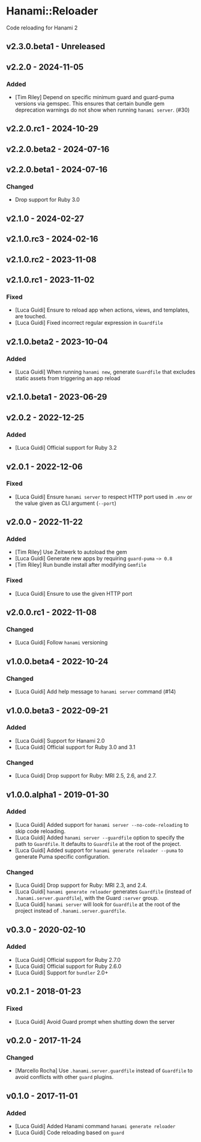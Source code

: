 # Hanami::Reloader

Code reloading for Hanami 2

## v2.3.0.beta1 - Unreleased

## v2.2.0 - 2024-11-05

### Added

- [Tim Riley] Depend on specific minimum guard and guard-puma versions via gemspec. This ensures that certain bundle gem deprecation warnings do not show when running `hanami server`. (#30)

## v2.2.0.rc1 - 2024-10-29

## v2.2.0.beta2 - 2024-07-16

## v2.2.0.beta1 - 2024-07-16

### Changed

- Drop support for Ruby 3.0

## v2.1.0 - 2024-02-27

## v2.1.0.rc3 - 2024-02-16

## v2.1.0.rc2 - 2023-11-08

## v2.1.0.rc1 - 2023-11-02

### Fixed

- [Luca Guidi] Ensure to reload app when actions, views, and templates, are touched.
- [Luca Guidi] Fixed incorrect regular expression in `Guardfile`

## v2.1.0.beta2 - 2023-10-04

### Added

- [Luca Guidi] When running `hanami new`, generate `Guardfile` that excludes static assets from triggering an app reload

## v2.1.0.beta1 - 2023-06-29

## v2.0.2 - 2022-12-25

### Added

- [Luca Guidi] Official support for Ruby 3.2

## v2.0.1 - 2022-12-06

### Fixed

- [Luca Guidi] Ensure `hanami server` to respect HTTP port used in `.env` or the value given as CLI argument (`--port`)

## v2.0.0 - 2022-11-22

### Added

- [Tim Riley] Use Zeitwerk to autoload the gem
- [Luca Guidi] Generate new apps by requiring `guard-puma` `~> 0.8`
- [Tim Riley] Run bundle install after modifying `Gemfile`

### Fixed

- [Luca Guidi] Ensure to use the given HTTP port

## v2.0.0.rc1 - 2022-11-08

### Changed

- [Luca Guidi] Follow `hanami` versioning

## v1.0.0.beta4 - 2022-10-24

### Changed

- [Luca Guidi] Add help message to `hanami server` command (#14)

## v1.0.0.beta3 - 2022-09-21

### Added

- [Luca Guidi] Support for Hanami 2.0
- [Luca Guidi] Official support for Ruby 3.0 and 3.1

### Changed

- [Luca Guidi] Drop support for Ruby: MRI 2.5, 2.6, and 2.7.

## v1.0.0.alpha1 - 2019-01-30

### Added

- [Luca Guidi] Added support for `hanami server --no-code-reloading` to skip code reloading.
- [Luca Guidi] Added `hanami server --guardfile` option to specify the path to `Guardfile`. It defaults to `Guardfile` at the root of the project.
- [Luca Guidi] Added support for `hanami generate reloader --puma` to generate Puma specific configuration.

### Changed

- [Luca Guidi] Drop support for Ruby: MRI 2.3, and 2.4.
- [Luca Guidi] `hanami generate reloader` generates `Guardfile` (instead of `.hanami.server.guardfile`), with the Guard `:server` group.
- [Luca Guidi] `hanami server` will look for `Guardfile` at the root of the project instead of `.hanami.server.guardfile`.

## v0.3.0 - 2020-02-10

### Added

- [Luca Guidi] Official support for Ruby 2.7.0
- [Luca Guidi] Official support for Ruby 2.6.0
- [Luca Guidi] Support for `bundler` 2.0+

## v0.2.1 - 2018-01-23

### Fixed

- [Luca Guidi] Avoid Guard prompt when shutting down the server

## v0.2.0 - 2017-11-24

### Changed

- [Marcello Rocha] Use `.hanami.server.guardfile` instead of `Guardfile` to avoid conflicts with other `guard` plugins.

## v0.1.0 - 2017-11-01

### Added

- [Luca Guidi] Added Hanami command `hanami generate reloader`
- [Luca Guidi] Code reloading based on `guard`
